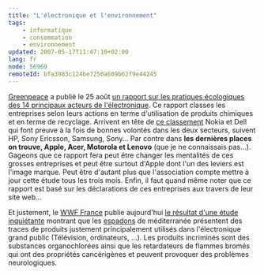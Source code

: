 ```yaml
---
title: "L'électronique et l'environnement"
tags:
    - informatique
    - consommation
    - environnement
updated: 2007-05-17T11:47:10+02:00
lang: fr
node: 56969
remoteId: bfa3983c124be7250a609b62f9e44245
---
```

 
[Greenpeace](http://www.greenpeace.fr) a publié le 25 août [un rapport sur les pratiques écologiques des 14 principaux acteurs de l'électronique](http://www.greenpeace.org/france/news/les-mauvais-eleves-du-marche-e). Ce rapport classes les entreprises selon leurs actions en terme d'utilisation de produits chimiques et en terme de recyclage. Arrivent en tête de [ce classement](http://www.greenpeace.org/raw/content/france/press/reports/hi-tech-responsable.pdf) Nokia et Dell qui font preuve à la fois de bonnes volontés dans les deux secteurs, suivent HP, Sony Ericsson, Samsung, Sony... Par contre dans **les dernières places on trouve, Apple, Acer, Motorola et Lenovo** (que je ne connaissais pas...). Gageons que ce rapport fera peut être changer les mentalités de ces grosses entreprises et peut être surtout d'Apple dont l'un des leviers est l'image marque. Peut être d'autant plus que l'association compte mettre à jour cette étude tous les trois mois. Enfin, il faut quand même noter que ce rapport est basé sur les déclarations de ces entreprises aux travers de leur site web...

 
Et justement, le [WWF France](http://www.wwf.fr) publie aujourd'hui [le résultat d'une étude inquiétante](http://www.wwf.fr/actualites/nos_televisions_et_nos_ordinateurs_contaminent_les_espadons_de_mediterranee) montrant que les [espadons](http://fr.wikipedia.org/wiki/Espadon_%28poisson%29) de méditerranée présentent des traces de produits justement principalement utilisés dans l'électronique grand public (Télévision, ordinateurs, ...). Les produits incriminés sont des substances organochlorées ainsi que les retardateurs de flammes bromés qui ont des propriétés cancérigènes et peuvent provoquer des problèmes neurologiques.

